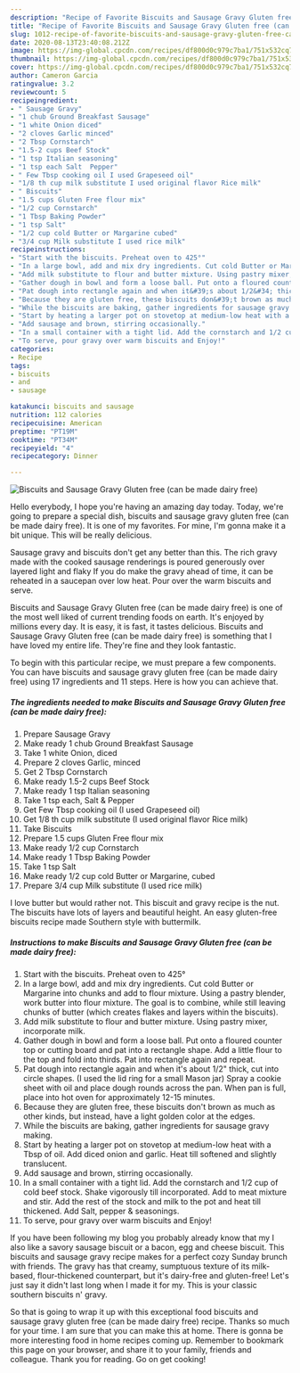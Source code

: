 ```yaml
---
description: "Recipe of Favorite Biscuits and Sausage Gravy Gluten free (can be made dairy free)"
title: "Recipe of Favorite Biscuits and Sausage Gravy Gluten free (can be made dairy free)"
slug: 1012-recipe-of-favorite-biscuits-and-sausage-gravy-gluten-free-can-be-made-dairy-free
date: 2020-08-13T23:40:08.212Z
image: https://img-global.cpcdn.com/recipes/df800d0c979c7ba1/751x532cq70/biscuits-and-sausage-gravy-gluten-free-can-be-made-dairy-free-recipe-main-photo.jpg
thumbnail: https://img-global.cpcdn.com/recipes/df800d0c979c7ba1/751x532cq70/biscuits-and-sausage-gravy-gluten-free-can-be-made-dairy-free-recipe-main-photo.jpg
cover: https://img-global.cpcdn.com/recipes/df800d0c979c7ba1/751x532cq70/biscuits-and-sausage-gravy-gluten-free-can-be-made-dairy-free-recipe-main-photo.jpg
author: Cameron Garcia
ratingvalue: 3.2
reviewcount: 5
recipeingredient:
- " Sausage Gravy"
- "1 chub Ground Breakfast Sausage"
- "1 white Onion diced"
- "2 cloves Garlic minced"
- "2 Tbsp Cornstarch"
- "1.5-2 cups Beef Stock"
- "1 tsp Italian seasoning"
- "1 tsp each Salt  Pepper"
- " Few Tbsp cooking oil I used Grapeseed oil"
- "1/8 th cup milk substitute I used original flavor Rice milk"
- " Biscuits"
- "1.5 cups Gluten Free flour mix"
- "1/2 cup Cornstarch"
- "1 Tbsp Baking Powder"
- "1 tsp Salt"
- "1/2 cup cold Butter or Margarine cubed"
- "3/4 cup Milk substitute I used rice milk"
recipeinstructions:
- "Start with the biscuits. Preheat oven to 425°"
- "In a large bowl, add and mix dry ingredients. Cut cold Butter or Margarine into chunks and add to flour mixture. Using a pastry blender, work butter into flour mixture. The goal is to combine, while still leaving chunks of butter (which creates flakes and layers within the biscuits)."
- "Add milk substitute to flour and butter mixture. Using pastry mixer, incorporate milk."
- "Gather dough in bowl and form a loose ball. Put onto a floured counter top or cutting board and pat into a rectangle shape. Add a little flour to the top and fold into thirds. Pat into rectangle again and repeat."
- "Pat dough into rectangle again and when it&#39;s about 1/2&#34; thick, cut into circle shapes. (I used the lid ring for a small Mason jar) Spray a cookie sheet with oil and place dough rounds across the pan. When pan is full, place into hot oven for approximately 12-15 minutes."
- "Because they are gluten free, these biscuits don&#39;t brown as much as other kinds, but instead, have a light golden color at the edges."
- "While the biscuits are baking, gather ingredients for sausage gravy making."
- "Start by heating a larger pot on stovetop at medium-low heat with a Tbsp of oil. Add diced onion and garlic. Heat till softened and slightly translucent."
- "Add sausage and brown, stirring occasionally."
- "In a small container with a tight lid. Add the cornstarch and 1/2 cup of cold beef stock. Shake vigorously till incorporated. Add to meat mixture and stir. Add the rest of the stock and milk to the pot and heat till thickened. Add Salt, pepper &amp; seasonings."
- "To serve, pour gravy over warm biscuits and Enjoy!"
categories:
- Recipe
tags:
- biscuits
- and
- sausage

katakunci: biscuits and sausage 
nutrition: 112 calories
recipecuisine: American
preptime: "PT19M"
cooktime: "PT34M"
recipeyield: "4"
recipecategory: Dinner

---
```



![Biscuits and Sausage Gravy Gluten free (can be made dairy free)](https://img-global.cpcdn.com/recipes/df800d0c979c7ba1/751x532cq70/biscuits-and-sausage-gravy-gluten-free-can-be-made-dairy-free-recipe-main-photo.jpg)

Hello everybody, I hope you're having an amazing day today. Today, we're going to prepare a special dish, biscuits and sausage gravy gluten free (can be made dairy free). It is one of my favorites. For mine, I'm gonna make it a bit unique. This will be really delicious.

Sausage gravy and biscuits don&#39;t get any better than this. The rich gravy made with the cooked sausage renderings is poured generously over layered light and flaky If you do make the gravy ahead of time, it can be reheated in a saucepan over low heat. Pour over the warm biscuits and serve.

Biscuits and Sausage Gravy Gluten free (can be made dairy free) is one of the most well liked of current trending foods on earth. It's enjoyed by millions every day. It is easy, it is fast, it tastes delicious. Biscuits and Sausage Gravy Gluten free (can be made dairy free) is something that I have loved my entire life. They're fine and they look fantastic.


To begin with this particular recipe, we must prepare a few components. You can have biscuits and sausage gravy gluten free (can be made dairy free) using 17 ingredients and 11 steps. Here is how you can achieve that.

<!--inarticleads1-->

##### The ingredients needed to make Biscuits and Sausage Gravy Gluten free (can be made dairy free):

1. Prepare  Sausage Gravy
1. Make ready 1 chub Ground Breakfast Sausage
1. Take 1 white Onion, diced
1. Prepare 2 cloves Garlic, minced
1. Get 2 Tbsp Cornstarch
1. Make ready 1.5-2 cups Beef Stock
1. Make ready 1 tsp Italian seasoning
1. Take 1 tsp each, Salt &amp; Pepper
1. Get  Few Tbsp cooking oil (I used Grapeseed oil)
1. Get 1/8 th cup milk substitute (I used original flavor Rice milk)
1. Take  Biscuits
1. Prepare 1.5 cups Gluten Free flour mix
1. Make ready 1/2 cup Cornstarch
1. Make ready 1 Tbsp Baking Powder
1. Take 1 tsp Salt
1. Make ready 1/2 cup cold Butter or Margarine, cubed
1. Prepare 3/4 cup Milk substitute (I used rice milk)


I love butter but would rather not. This biscuit and gravy recipe is the nut. The biscuits have lots of layers and beautiful height. An easy gluten-free biscuits recipe made Southern style with buttermilk. 

<!--inarticleads2-->

##### Instructions to make Biscuits and Sausage Gravy Gluten free (can be made dairy free):

1. Start with the biscuits. Preheat oven to 425°
1. In a large bowl, add and mix dry ingredients. Cut cold Butter or Margarine into chunks and add to flour mixture. Using a pastry blender, work butter into flour mixture. The goal is to combine, while still leaving chunks of butter (which creates flakes and layers within the biscuits).
1. Add milk substitute to flour and butter mixture. Using pastry mixer, incorporate milk.
1. Gather dough in bowl and form a loose ball. Put onto a floured counter top or cutting board and pat into a rectangle shape. Add a little flour to the top and fold into thirds. Pat into rectangle again and repeat.
1. Pat dough into rectangle again and when it&#39;s about 1/2&#34; thick, cut into circle shapes. (I used the lid ring for a small Mason jar) Spray a cookie sheet with oil and place dough rounds across the pan. When pan is full, place into hot oven for approximately 12-15 minutes.
1. Because they are gluten free, these biscuits don&#39;t brown as much as other kinds, but instead, have a light golden color at the edges.
1. While the biscuits are baking, gather ingredients for sausage gravy making.
1. Start by heating a larger pot on stovetop at medium-low heat with a Tbsp of oil. Add diced onion and garlic. Heat till softened and slightly translucent.
1. Add sausage and brown, stirring occasionally.
1. In a small container with a tight lid. Add the cornstarch and 1/2 cup of cold beef stock. Shake vigorously till incorporated. Add to meat mixture and stir. Add the rest of the stock and milk to the pot and heat till thickened. Add Salt, pepper &amp; seasonings.
1. To serve, pour gravy over warm biscuits and Enjoy!


If you have been following my blog you probably already know that my I also like a savory sausage biscuit or a bacon, egg and cheese biscuit. This biscuits and sausage gravy recipe makes for a perfect cozy Sunday brunch with friends. The gravy has that creamy, sumptuous texture of its milk-based, flour-thickened counterpart, but it&#39;s dairy-free and gluten-free! Let&#39;s just say it didn&#39;t last long when I made it for my. This is your classic southern biscuits n&#39; gravy. 

So that is going to wrap it up with this exceptional food biscuits and sausage gravy gluten free (can be made dairy free) recipe. Thanks so much for your time. I am sure that you can make this at home. There is gonna be more interesting food in home recipes coming up. Remember to bookmark this page on your browser, and share it to your family, friends and colleague. Thank you for reading. Go on get cooking!
